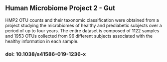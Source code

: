 ## Human Microbiome Project 2 - Gut

HMP2 OTU counts and their taxonomic classification were obtained from a
project studying the microbiomes of healthy and prediabetic subjects over a
period of up to four years. The entire dataset is composed of 1122 samples
and 1953 OTUs collected from 96 different subjects associated with the healthy
information in each sample.

### doi: 10.1038/s41586-019-1236-x